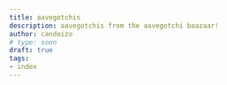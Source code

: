 ```yaml
---
title: aavegotchis
description: aavegotchis from the aavegotchi baazaar!
author: candoizo
# type: soon
draft: true
tags:
- index
---
```

